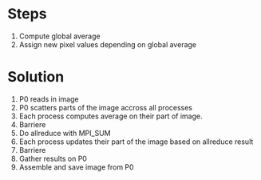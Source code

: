 # Steps
1. Compute global average
2. Assign new pixel values depending on global average

# Solution
1. P0 reads in image
2. P0 scatters parts of the image accross all processes
3. Each process computes average on their part of image.
4. Barriere
5. Do allreduce with MPI_SUM
6. Each process updates their part of the image based on allreduce result
7. Barriere
8. Gather results on P0
9. Assemble and save image from P0